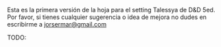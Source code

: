 Esta es la primera versión de la hoja para el setting Talessya de D&D 5ed. Por favor, si tienes cualquier sugerencia o idea de mejora no dudes en escribirme a jorsermar@gmail.com

TODO:
